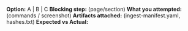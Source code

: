 **Option:** A | B | C
**Blocking step:** (page/section)
**What you attempted:** (commands / screenshot)
**Artifacts attached:** (ingest-manifest.yaml, hashes.txt)
**Expected vs Actual:** 
